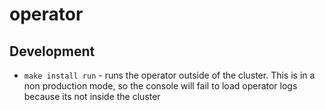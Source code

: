 # operator

## Development

- `make install run` - runs the operator outside of the cluster. This is in a
  non production mode, so the console will fail to load operator logs because
  its not inside the cluster
